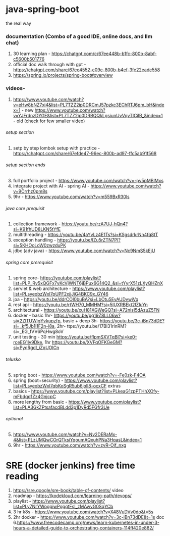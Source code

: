 # java-spring-boot
the real way

### documentation (Combo of a good IDE, online docs, and llm chat)
1. 30 learning plan - https://chatgpt.com/c/67ee448b-b1fc-800b-8abf-c5600b501776
2. official doc walk through with gpt - https://chatgpt.com/share/67ee4552-c09c-800b-b4ef-3fe22eadc558
3. https://spring.io/projects/spring-boot#overview

### videos-
1. https://www.youtube.com/watch?v=eHw8bNZ7xi4&list=PL7TZZ2ip0DRCmJ57pzkc3EChRTJ6pm_bH&index=1 - new
   https://www.youtube.com/watch?v=YJFrdnzDYGE&list=PL7TZZ2ip0DRBQQkLgsiunUvVqyTlCiIB_&index=1 - old (check for few smaller video)
###### setup section
1. setp by step lombok setup with practice - https://chatgpt.com/share/67efde47-96ec-800b-ad97-ffc5ab91f568
###### setup section ends
3. full portfolio project - https://www.youtube.com/watch?v=-pv5pMBlMxs
4. integrate project with AI - spring AI - https://www.youtube.com/watch?v=9Crrhz0pm8s
5. 9hr - https://www.youtube.com/watch?v=m559BxR30ls

###### java core prequisit
1. collection framework - https://youtu.be/rzA7UJ-hQn4?si=K91fhUD8LKN5tYfE
2. multithreading - https://youtu.be/4aYvLz4E1Ts?si=KSgsdrkrNn4fq8tT
3. exception handling - https://youtu.be/IZu5rZTN7PI?si=5KHOoLoW0zwzduPK
4. jdbc (adv java) - https://www.youtube.com/watch?v=Nc9NmS5kEjU
###### spring core prerequisit
1. spring core- https://youtube.com/playlist?list=PLP_Rv5xQGFx7yKcVjWNT6jBPux6G14Q2_&si=tYyrX51zLXyQHZnX
2. servlet & web architecture - https://www.youtube.com/playlist?list=PLsyeobzWxl7pUPF2xjjJiG4BKC9x_GY46
3. jpa - https://youtu.be/ddrCOI0buBA?si=LbOtu5EvAUDvwiVq
4. rest api - https://youtu.be/rtWH70_MMHM?si=5IUXRBEkt2IZluYn
5. architectural - https://youtu.be/xuH81XGWeGQ?si=A72nisI5dAzuZ5FN
6. docker - basic 1hr- https://youtu.be/pg19Z8LL06w?si=2ZlTUWigYvkupzfp, basic + deep 3h- https://youtu.be/3c-iBn73dDE?si=_kf5Jb1l1F2n-i8a, 2hr- ttps://youtu.be/17Bl31rlnRM?si=_EG_fVV6PqHwg8oV
7. unit testing - 30 min https://youtu.be/flpmSXVTqBI?si=ke0-rceEG1ly9Dke, 1hr https://youtu.be/XVFqOFKGeGM?si=PyqRgdl_iZqUOlCn

###### telusko
5. spring boot - https://www.youtube.com/watch?v=-Fe0zk-F4OA
6. spring (boot+security) - https://www.youtube.com/playlist?list=PLsyeobzWxl7qbKoSgR5ub6jolI8-ocxCF
extras
3. basics - https://www.youtube.com/playlist?list=PLkeaG1zpPTHhXOfy-mFbdqd1Zz4GnjcpC
4. more lengthy from basic - https://www.youtube.com/playlist?list=PLA3GkZPtsafacdBLdd3p1DyRd5FGfr3Ue
###### optional
5. https://www.youtube.com/watch?v=Nv2DERaMx-4&list=PLzUMQwCOrQTksiYqoumAQxuhPNa3HqasL&index=1
6. 9hr - https://www.youtube.com/watch?v=zvR-Oif_nxg

# SRE (docker jenkins) free time reading
1. https://sre.google/sre-book/table-of-contents/
video
2. roadmap - https://kodekloud.com/learning-path/devops/
3. playlist - https://www.youtube.com/playlist?list=PLy7NrYWoggjwPggqtFsI_zMAwvG0SqYCb
4. 3 hr k8s - https://www.youtube.com/watch?v=X48VuDVv0do&t=5s
5. 2hr docker - https://www.youtube.com/watch?v=3c-iBn73dDE&t=1s
doc
6.https://www.freecodecamp.org/news/learn-kubernetes-in-under-3-hours-a-detailed-guide-to-orchestrating-containers-114ff420e882/
